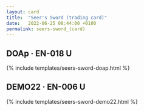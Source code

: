 ```yaml
---
layout: card
title:  "Seer's Sword (trading card)"
date:   2022-06-25 08:44:00 +0100
permalink: seers-sword_(card)
---
```


## DOAp &middot; EN-018 U

{% include templates/seers-sword-doap.html %}

## DEMO22 &middot; EN-006 U

{% include templates/seers-sword-demo22.html %}